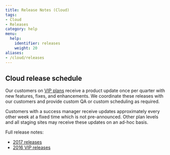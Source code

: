 ```yaml
---
title: Release Notes (Cloud)
tags:
- Cloud
- Releases
category: help
menu:
  help:
    identifier: releases
    weight: 20
aliases:
- /cloud/releases
---
```


## Cloud release schedule

Our customers on [VIP plans](https://vanillaforums.com/plans) receive a product update once per quarter with new features, fixes, and enhancements. We coordinate these releases with our customers and provide custom QA or custom scheduling as required.

Customers with a success manager receive updates approximately every other week at a fixed time which is not pre-announced. Other plan levels and all staging sites may receive these updates on an ad-hoc basis.

Full release notes:

* [2017 releases](/cloud/releases/2017)
* [2016 VIP releases](/cloud/releases/2016)
